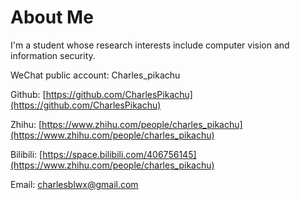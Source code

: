 # About Me

I'm a student whose research interests include computer vision and information security.

WeChat public account: Charles_pikachu

Github: [https://github.com/CharlesPikachu](https://github.com/CharlesPikachu)

Zhihu: [https://www.zhihu.com/people/charles_pikachu](https://www.zhihu.com/people/charles_pikachu)

Bilibili: [https://space.bilibili.com/406756145](https://www.zhihu.com/people/charles_pikachu)

Email: charlesblwx@gmail.com